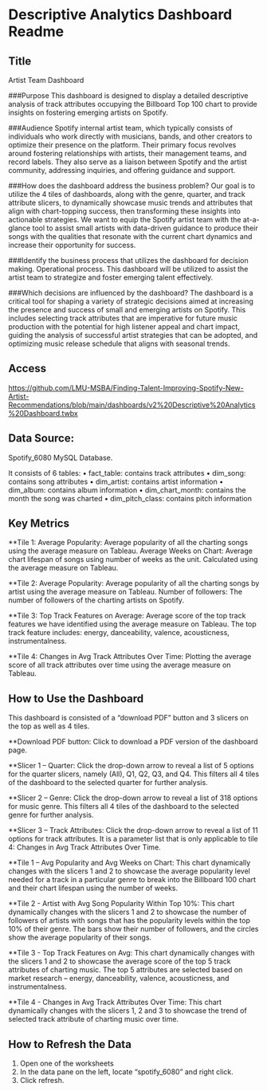 # Descriptive Analytics Dashboard Readme

## Title
Artist Team Dashboard
	
###Purpose
This dashboard is designed to display a detailed descriptive analysis of track attributes    occupying the Billboard Top 100 chart to provide insights on fostering emerging artists on Spotify. 

###Audience
Spotify internal artist team, which typically consists of individuals who work directly with musicians, bands, and other creators to optimize their presence on the platform.
Their primary focus revolves around fostering relationships with artists, their management teams, and record labels. They also serve as a liaison between Spotify and the artist community, addressing inquiries, and offering guidance and support.

	
###How does the dashboard address the business problem?
Our goal is to utilize the 4 tiles of dashboards, along with the genre, quarter, and track attribute slicers, to dynamically showcase music trends and attributes that align with chart-topping success, then transforming these insights into actionable strategies. We want to equip the Spotify artist team with the at-a-glance tool to assist small artists with data-driven guidance to produce their songs with the qualities that resonate with the current chart dynamics and increase their opportunity for success.

###Identify the business process that utilizes the dashboard for decision making. 
Operational process. This dashboard will be utilized to assist the artist team to strategize and foster emerging talent effectively. 

###Which decisions are influenced by the dashboard?
The dashboard is a critical tool for shaping a variety of strategic decisions aimed at increasing the presence and success of small and emerging artists on Spotify. This includes selecting track attributes that are imperative for future music production with the potential for high listener appeal and chart impact, guiding the analysis of successful artist strategies that can be adopted, and optimizing music release schedule that aligns with seasonal trends.

## Access
https://github.com/LMU-MSBA/Finding-Talent-Improving-Spotify-New-Artist-Recommendations/blob/main/dashboards/v2%20Descriptive%20Analytics%20Dashboard.twbx

## Data Source:
Spotify_6080 MySQL Database.

It consists of 6 tables:
•	fact_table: contains track attributes
•	dim_song: contains song attributes 
•	dim_artist: contains artist information 
•	dim_album: contains album information
•	dim_chart_month: contains the month the song was charted 
•	dim_pitch_class: contains pitch information

## Key Metrics
	
**Tile 1: 
Average Popularity: Average popularity of all the charting songs using the average measure on Tableau.
Average Weeks on Chart: Average chart lifespan of songs using number of weeks as the unit. Calculated using the average measure on Tableau.

**Tile 2:
Average Popularity: Average popularity of all the charting songs by artist using the average measure on Tableau.
Number of followers: The number of followers of the charting artists on Spotify.

**Tile 3: 
Top Track Features on Average: Average score of the top track features we have identified using the average measure on Tableau. The top track feature includes: energy, danceability, valence, acousticness, instrumentalness. 

**Tile 4:
Changes in Avg Track Attributes Over Time: Plotting the average score of all track attributes over time using the average measure on Tableau.
	
## How to Use the Dashboard
	
This dashboard is consisted of a “download PDF” button and 3 slicers on the top as well as 4 tiles. 

**Download PDF button: Click to download a PDF version of the dashboard page. 

**Slicer 1 – Quarter: 
Click the drop-down arrow to reveal a list of 5 options for the quarter slicers, namely (All), Q1, Q2, Q3, and Q4. This filters all 4 tiles of the dashboard to the selected quarter for further analysis. 

**Slicer 2 – Genre: 
Click the drop-down arrow to reveal a list of 318 options for music genre. This filters all 4 tiles of the dashboard to the selected genre for further analysis. 

**Slicer 3 – Track Attributes: 
Click the drop-down arrow to reveal a list of 11 options for track attributes. It is a parameter list that is only applicable to tile 4: Changes in Avg Track Attributes Over Time. 

**Tile 1 – Avg Popularity and Avg Weeks on Chart: 
This chart dynamically changes with the slicers 1 and 2 to showcase the average popularity level needed for a track in a particular genre to break into the Billboard 100 chart and their chart lifespan using the number of weeks. 

**Tile 2 - Artist with Avg Song Popularity Within Top 10%: 
This chart dynamically changes with the slicers 1 and 2 to showcase the number of followers of artists with songs that has the popularity levels within the top 10% of their genre. The bars show their number of followers, and the circles show the average popularity of their songs. 

**Tile 3 - Top Track Features on Avg: 
This chart dynamically changes with the slicers 1 and 2 to showcase the average score of the top 5 track attributes of charting music. The top 5 attributes are selected based on market research – energy, danceability, valence, acousticness, and instrumentalness. 

**Tile 4 - Changes in Avg Track Attributes Over Time:
This chart dynamically changes with the slicers 1, 2 and 3 to showcase the trend of selected track attribute of charting music over time. 
 
## How to Refresh the Data

1.	Open one of the worksheets
2.	In the data pane on the left, locate “spotify_6080” and right click. 
3.	Click refresh. 
	
